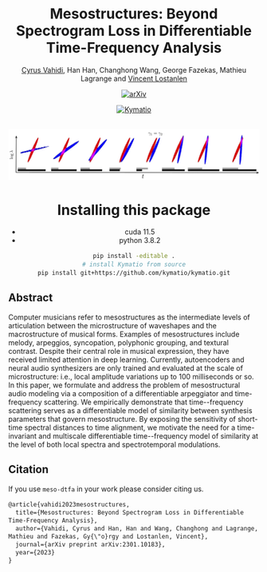 <div align="center">

# Mesostructures: Beyond Spectrogram Loss in Differentiable Time-Frequency Analysis

[Cyrus Vahidi](cyruvahidi.com), Han Han, Changhong Wang, George Fazekas, Mathieu Lagrange and [Vincent Lostanlen](lostanlen.com)

[![arXiv](http://img.shields.io/badge/paper-arxiv.2204.08269-B31B1B.svg)](https://arxiv.org/abs/2301.10183)

[![Kymatio](https://avatars.githubusercontent.com/u/45135504?s=200&v=4)](github.com/kymatio/kymatio)

<br>

<img src="docs/assets/AM_FM_delta_chirps.png">

# Installing this package
* cuda 11.5
* python 3.8.2
```bash
pip install -editable .
# install Kymatio from source
pip install git+https://github.com/kymatio/kymatio.git
```

</div>

## Abstract
Computer musicians refer to mesostructures as the intermediate levels of articulation between the microstructure of waveshapes and the macrostructure of musical forms. Examples of mesostructures include melody, arpeggios, syncopation, polyphonic grouping, and textural contrast.
Despite their central role in musical expression, they have received limited attention in deep learning.
Currently, autoencoders and neural audio synthesizers are only trained and evaluated at the scale of microstructure: i.e., local amplitude variations up to 100 milliseconds or so.
In this paper, we formulate and address the problem of mesostructural audio modeling via a composition of a differentiable arpeggiator and time-frequency scattering. We empirically demonstrate that time--frequency scattering serves as a differentiable model of similarity between synthesis parameters that govern mesostructure.
By exposing the sensitivity of short-time spectral distances to time alignment, we motivate the need for a time-invariant and multiscale differentiable time--frequency model of similarity at the level of both local spectra and spectrotemporal modulations. 

## Citation
If you use `meso-dtfa` in your work please consider citing us.
```
@article{vahidi2023mesostructures,
  title={Mesostructures: Beyond Spectrogram Loss in Differentiable Time-Frequency Analysis},
  author={Vahidi, Cyrus and Han, Han and Wang, Changhong and Lagrange, Mathieu and Fazekas, Gy{\"o}rgy and Lostanlen, Vincent},
  journal={arXiv preprint arXiv:2301.10183},
  year={2023}
}
```